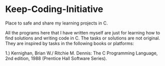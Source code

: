 # Keep-Coding-Initiative
Place to safe and share my learning projects in C.

All the programs here that I have written myself are just for learning how to find solutions and writing code in C. 
The tasks or solutions are not original. They are inspired by tasks in the following books or platforms:

1.)
Kernighan, Brian W./ Ritchie M. Dennis: The C Programming Language, 2nd edition, 1988 (Prentice Hall Software Series).
